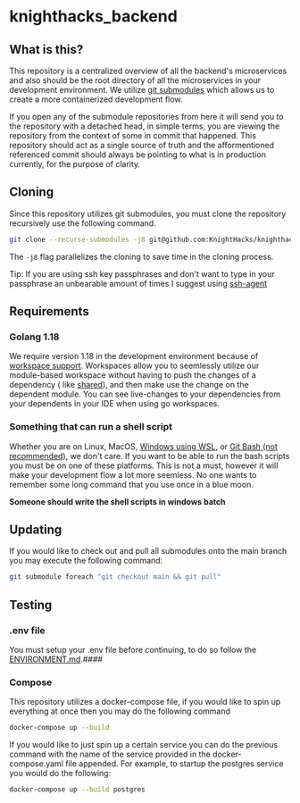 # knighthacks_backend

## What is this?

This repository is a centralized overview of all the backend's microservices and also should be the root directory of
all the microservices in your development environment. We
utilize [git submodules](https://git-scm.com/book/en/v2/Git-Tools-Submodules) which allows us to create a more
containerized development flow.

If you open any of the submodule repositories from here it will send you to the repository with a detached head, in
simple terms, you are viewing the repository from the context of some in commit that happened. This repository should
act as a single source of truth and the afformentioned referenced commit should always be pointing to what is in
production currently, for the purpose of clarity.

## Cloning

Since this repository utilizes git submodules, you must clone the repository recursively use the following command.

```bash
git clone --recurse-submodules -j8 git@github.com:KnightHacks/knighthacks_backend.git
```

The `-j8` flag parallelizes the cloning to save time in the cloning process.

Tip: If you are using ssh key passphrases and don't want to type in your passphrase an unbearable amount of times I
suggest using [ssh-agent](https://www.ssh.com/academy/ssh/add)

## Requirements

### Golang 1.18

We require version 1.18 in the development environment because
of [workspace support](https://go.dev/doc/tutorial/workspaces). Workspaces allow you to seemlessly utilize our
module-based workspace without having to push the changes of a dependency (
like [shared](https://github.com/KnightHacks/knighthacks_shared)), and then make use the change on the dependent module.
You can see live-changes to your dependencies from your dependents in your IDE when using go workspaces.

### Something that can run a shell script

Whether you are on Linux, MacOS, [Windows using WSL](https://docs.microsoft.com/en-us/windows/wsl/about),
or [Git Bash (not recommended)](https://gitforwindows.org/), we don't care. If you want to be able to run the bash
scripts you must be on one of these platforms. This is not a must, however it will make your development flow a lot more
seemless. No one wants to remember some long command that you use once in a blue moon.

**Someone should write the shell scripts in windows batch**

## Updating

If you would like to check out and pull all submodules onto the main branch you may execute the following command:

```bash
git submodule foreach "git checkout main && git pull"
```

## Testing

### .env file

You must setup your .env file before continuing, to do so follow
the [ENVIRONMENT.md](https://github.com/KnightHacks/knighthacks_backend/ENVIRONMENT.md).####

### Compose

This repository utilizes a docker-compose file, if you would like to spin up everything at once then you may do the
following command

```bash
docker-compose up --build
```

If you would like to just spin up a certain service you can do the previous command with the name of the service
provided in the docker-compose.yaml file appended. For example, to startup the postgres service you would do the
following:

```bash
docker-compose up --build postgres
```
